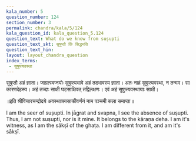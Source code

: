 ```yaml
---
kala_number: 5
question_number: 124
section_number: 3
permalink: chandra/kala/5/124
kala_question_id: kala_question_5.124
question_text: What do we know from suṣupti
question_text_skt: सुषुप्तौ किं सिद्ध्यति
question_text_hin: 
layout: layout_chandra_question
index_terms:
 - सुषुप्त्यवस्था
---
```


<!-- skt-start -->
सुषुप्तौ अहं ज्ञाता। जाग्रत्स्वप्नयोः सुषुप्त्यभावे अहं तदभावस्य ज्ञाता। अतः नाहं सुषुप्त्यवस्था, न तन्मम। सा कारणदेहस्य। अहं तज्ज्ञः साक्षी घटसाक्षिवत् तद्विलक्षणः। एवं अहं सुषुप्त्यवस्थायाः साक्षी। 

॥इति श्रीविचारचन्द्रोदये अवस्थात्रयसाकीवर्णनं नाम पञ्चमी कला समाप्ता॥
<!-- skt-end -->

<!-- eng-start -->
I am the seer of suṣupti. In jāgrat and svapna, I see 
the absence of suṣupti. Thus, I am not suṣupti, 
nor is it mine. It belongs to the kāraṇa deha. I am 
it's witness, as I am the sākṣī of the ghaṭa. I am 
different from it, and am it's sākṣī.
<!-- eng-end -->
